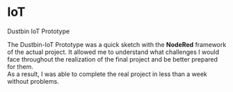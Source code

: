 # IoT
Dustbin IoT Prototype

The Dustbin-IoT Prototype was a quick sketch with the **NodeRed** framework of the actual project. It allowed me to understand what challenges I would face throughout the realization of the final project and be better prepared for them. <br>
As a result, I was able to complete the real project in less than a week without problems.
